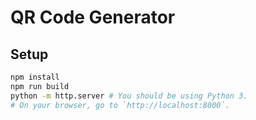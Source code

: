 # QR Code Generator

## Setup

```bash
npm install
npm run build
python -m http.server # You should be using Python 3.
# On your browser, go to `http://localhost:8000`.
```
